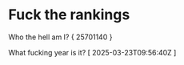 # Fuck the rankings

Who the hell am I?
{ 25701140 }

What fucking year is it?
[ 2025-03-23T09:56:40Z ]
